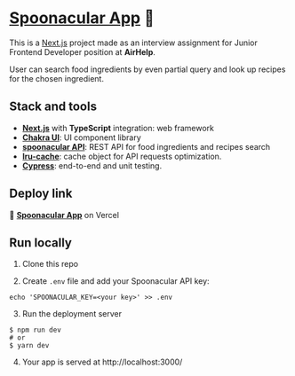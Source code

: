 # [Spoonacular App](https://spoonacular-app.vercel.app/) 🥄

This is a [Next.js](https://nextjs.org/) project made as an interview assignment for Junior Frontend Developer position at **AirHelp**.

User can search food ingredients by even partial query and look up recipes for the chosen ingredient.

## Stack and tools

- **[Next.js](https://nextjs.org/)** with **TypeScript** integration: web framework
- **[Chakra UI](https://chakra-ui.com/)**: UI component library
- **[spoonacular API](https://spoonacular.com/food-api)**: REST API for food ingredients and recipes search
- **[lru-cache](https://www.npmjs.com/package/lru-cache)**: cache object for API requests optimization.
- **[Cypress](https://www.cypress.io/)**: end-to-end and unit testing.

## Deploy link

🔗 **[Spoonacular App](https://spoonacular-app.vercel.app/)** on Vercel

## Run locally

1. Clone this repo

2. Create `.env` file and add your Spoonacular API key:

```
echo 'SPOONACULAR_KEY=<your key>' >> .env
```

3. Run the deployment server

```
$ npm run dev
# or
$ yarn dev
```

4. Your app is served at http://localhost:3000/
